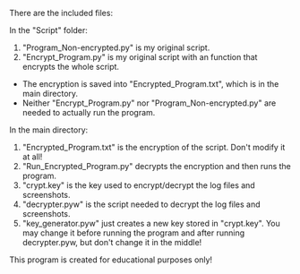 There are the included files: 

In the "Script" folder: 
1) "Program_Non-encrypted.py" is my original script. 
2) "Encrypt_Program.py" is my original script with an function that encrypts the whole script. 
- The encryption is saved into "Encrypted_Program.txt", which is in the main directory.
- Neither "Encrypt_Program.py" nor "Program_Non-encrypted.py" are needed to actually run the program. 

In the main directory: 
1) "Encrypted_Program.txt" is the encryption of the script. Don't modify it at all! 
2) "Run_Encrypted_Program.py" decrypts the encryption and then runs the program. 
3) "crypt.key" is the key used to encrypt/decrypt the log files and screenshots. 
4) "decrypter.pyw" is the script needed to decrypt the log files and screenshots. 
5) "key_generator.pyw" just creates a new key stored in "crypt.key". You may change it before running the program and after running decrypter.pyw, but don't change it in the middle! 

This program is created for educational purposes only!
